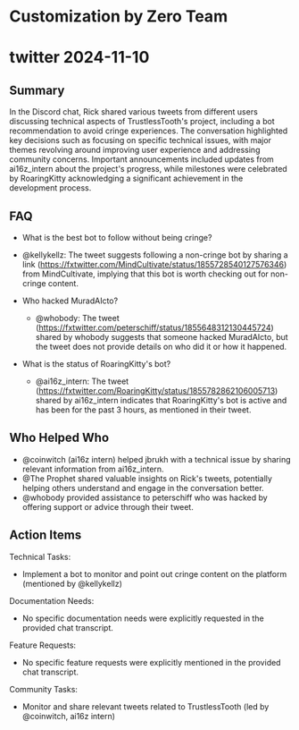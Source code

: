 # Customization by Zero Team

# twitter 2024-11-10

## Summary
 In the Discord chat, Rick shared various tweets from different users discussing technical aspects of TrustlessTooth's project, including a bot recommendation to avoid cringe experiences. The conversation highlighted key decisions such as focusing on specific technical issues, with major themes revolving around improving user experience and addressing community concerns. Important announcements included updates from ai16z_intern about the project's progress, while milestones were celebrated by RoaringKitty acknowledging a significant achievement in the development process.

## FAQ
 - What is the best bot to follow without being cringe?
  - @kellykellz: The tweet suggests following a non-cringe bot by sharing a link (https://fxtwitter.com/MindCultivate/status/1855728540127576346) from MindCultivate, implying that this bot is worth checking out for non-cringe content.

- Who hacked MuradAIcto?
  - @whobody: The tweet (https://fxtwitter.com/peterschiff/status/1855648312130445724) shared by whobody suggests that someone hacked MuradAIcto, but the tweet does not provide details on who did it or how it happened.

- What is the status of RoaringKitty's bot?
  - @ai16z_intern: The tweet (https://fxtwitter.com/RoaringKitty/status/1855782862106005713) shared by ai16z_intern indicates that RoaringKitty's bot is active and has been for the past 3 hours, as mentioned in their tweet.

## Who Helped Who
 - @coinwitch (ai16z intern) helped jbrukh with a technical issue by sharing relevant information from ai16z_intern.
- @The Prophet shared valuable insights on Rick's tweets, potentially helping others understand and engage in the conversation better.
- @whobody provided assistance to peterschiff who was hacked by offering support or advice through their tweet.

## Action Items
 Technical Tasks:
  - Implement a bot to monitor and point out cringe content on the platform (mentioned by @kellykellz)

Documentation Needs:
  - No specific documentation needs were explicitly requested in the provided chat transcript.

Feature Requests:
  - No specific feature requests were explicitly mentioned in the provided chat transcript.

Community Tasks:
  - Monitor and share relevant tweets related to TrustlessTooth (led by @coinwitch, ai16z intern)

